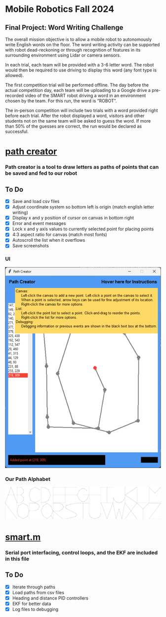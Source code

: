 # Mobile Robotics Fall 2024

## Final Project: Word Writing Challenge

The overall mission objective is to allow a mobile robot to autonomously write English words on
the floor. The word writing activity can be supported with robot dead-reckoning or through
recognition of features in its surrounding environment using Lidar or camera sensors.

In each trial, each team will be provided with a 3-6 letter word. The robot would
then be required to use driving to display this word (any font type is allowed).

The first competition trial will be performed offline. The day before the actual competition day,
each team will be uploading to a Google drive a pre-recorded video of the SMART robot driving
a word in an environment chosen by the team. For this run, the word is “ROBOT”.

The in-person competition will include two trials with a word provided right before each trial.
After the robot displayed a word, visitors and other students not on the same team will be asked
to guess the word. If more than 50% of the guesses are correct, the run would be declared as
successful.

# [path creator](path_creator/path_creator.py)

### Path creator is a tool to draw letters as paths of points that can be saved and fed to our robot

## To Do
- [x] Save and load csv files
- [x] Adjust coordinate system so bottom left is origin (match english letter writing)
- [x] Display x and y position of cursor on canvas in bottom right
- [x] Error and event messages
- [x] Lock x and y axis values to currently selected point for placing points
- [x] 4:3 aspect ratio for canvas (match most fonts)
- [x] Autoscroll the list when it overflows
- [x] Save screenshots

### UI
![img](./imgs/creator.png)

### Our Path Alphabet
![img](./path_creator/path_imgs/merged/merged.jpg)



# [smart.m](matlab/smart.m)

### Serial port interfacing, control loops, and the EKF are included in this file 

## To Do

- [x] Iterate through paths
- [x] Load paths from csv files
- [x] Heading and distance PID controllers
- [x] EKF for better data
- [x] Log files to debugging
